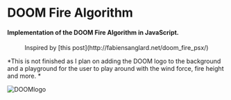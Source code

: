 # DOOM Fire Algorithm
#### Implementation of the DOOM Fire Algorithm in JavaScript.
<p align="center">
Inspired by [this post](http://fabiensanglard.net/doom_fire_psx/)

*This is not finished as I plan on adding the DOOM logo to the background 
and a playground for the user to play around with the wind force, fire height and more. *

![DOOMlogo](https://66.media.tumblr.com/8d862f5191e84462c45b61de2530688b/9f401549784d1139-38/s540x810/62df8ce6d8db1529315e110f1eadf57bb47a03e1.png)
</p>
